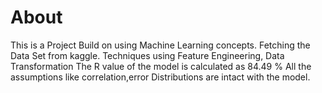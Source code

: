 # About

This is a Project Build on using Machine Learning concepts.
Fetching the Data Set from kaggle.
Techniques using Feature Engineering, Data Transformation
The R value of the model is calculated as 84.49 % 
All the assumptions like correlation,error Distributions are intact with the model.
